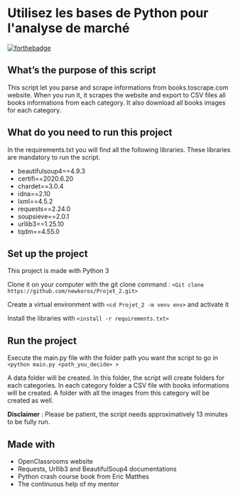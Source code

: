 # Utilisez les bases de Python pour l'analyse de marché



[![forthebadge](https://forthebadge.com/images/badges/made-with-python.svg)](http://forthebadge.com)




## What’s the purpose of this script

This script let you parse and scrape informations from books.toscrape.com website. When you run it, it scrapes the website and export to CSV files all books informations from each category. It also download all books images for each category.




## What do you need to run this project

In the requirements.txt you will find all the following libraries. These libraries are mandatory to run the script.

* beautifulsoup4==4.9.3
* certifi==2020.6.20
* chardet==3.0.4
* idna==2.10
* lxml==4.5.2
* requests==2.24.0
* soupsieve==2.0.1
* urllib3==1.25.10
* tqdm==4.55.0


## Set up the project

This project is made with Python 3

Clone it on your computer with the git clone command : `<Git clone https://github.com/newkeros/Projet_2.git>`

Create a virtual environment with `<cd Projet_2 -m venv env>` and activate it

Install the libraries with `<install -r requirements.txt>`


## Run the project

Execute the main.py file with the folder path you want the script to go in `<python main.py <path_you_decide> >`

A data folder will be created. In this folder, the script will create folders for each categories. In each category folder a CSV file with books informations will be created. A folder with all the images from this category will be created as well.

**Disclaimer** : Please be patient, the script needs approximatively 13 minutes to be fully run.


## Made with

* OpenClassrooms website
* Requests, Urllib3 and BeautifulSoup4 documentations
* Python crash course book from Eric Matthes
* The continuous help of my mentor





